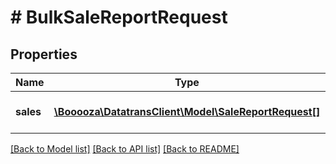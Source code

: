 # # BulkSaleReportRequest

## Properties

Name | Type | Description | Notes
------------ | ------------- | ------------- | -------------
**sales** | [**\Booooza\DatatransClient\Model\SaleReportRequest[]**](SaleReportRequest.md) | A list of sale objects. | [optional]

[[Back to Model list]](../../README.md#models) [[Back to API list]](../../README.md#endpoints) [[Back to README]](../../README.md)
